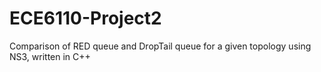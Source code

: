 # ECE6110-Project2
Comparison of RED queue and DropTail queue for a given topology using NS3, written in C++

